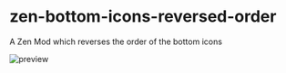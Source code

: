 # zen-bottom-icons-reversed-order
A Zen Mod which reverses the order of the bottom icons

![preview](https://github.com/user-attachments/assets/d00b64af-09f9-44fb-8300-090762119f4a)
